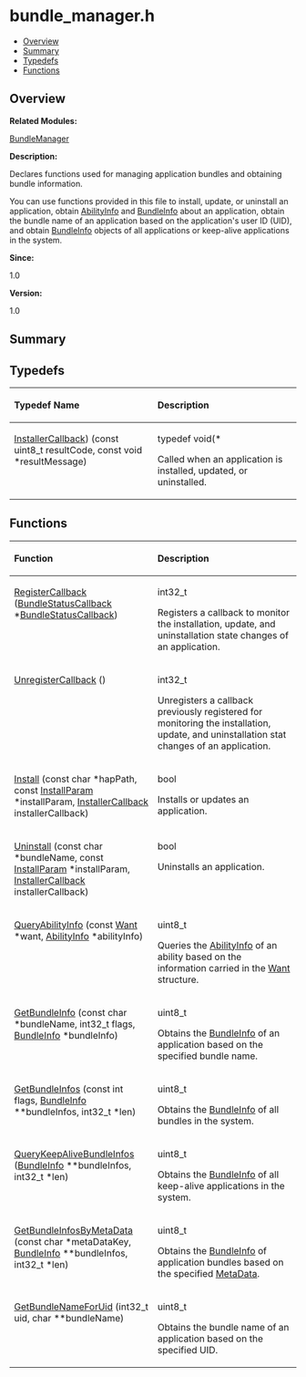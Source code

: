 # bundle\_manager.h<a name="ZH-CN_TOPIC_0000001055358070"></a>

-   [Overview](#section846914803165626)
-   [Summary](#section1561006862165626)
-   [Typedefs](#typedef-members)
-   [Functions](#func-members)

## **Overview**<a name="section846914803165626"></a>

**Related Modules:**

[BundleManager](BundleManager.md)

**Description:**

Declares functions used for managing application bundles and obtaining bundle information. 

You can use functions provided in this file to install, update, or uninstall an application, obtain  [AbilityInfo](AbilityInfo.md)  and  [BundleInfo](BundleInfo.md)  about an application, obtain the bundle name of an application based on the application's user ID \(UID\), and obtain  [BundleInfo](BundleInfo.md)  objects of all applications or keep-alive applications in the system.

**Since:**

1.0

**Version:**

1.0

## **Summary**<a name="section1561006862165626"></a>

## Typedefs<a name="typedef-members"></a>

<a name="table634482138165626"></a>
<table><thead align="left"><tr id="row931883904165626"><th class="cellrowborder" valign="top" width="50%" id="mcps1.1.3.1.1"><p id="p77754049165626"><a name="p77754049165626"></a><a name="p77754049165626"></a>Typedef Name</p>
</th>
<th class="cellrowborder" valign="top" width="50%" id="mcps1.1.3.1.2"><p id="p206822578165626"><a name="p206822578165626"></a><a name="p206822578165626"></a>Description</p>
</th>
</tr>
</thead>
<tbody><tr id="row721045269165626"><td class="cellrowborder" valign="top" width="50%" headers="mcps1.1.3.1.1 "><p id="p539645095165626"><a name="p539645095165626"></a><a name="p539645095165626"></a><a href="BundleManager.md#ga00f021e76d728d2d44e1a28887ccc3af">InstallerCallback</a>) (const uint8_t resultCode, const void *resultMessage)</p>
</td>
<td class="cellrowborder" valign="top" width="50%" headers="mcps1.1.3.1.2 "><p id="p1461698239165626"><a name="p1461698239165626"></a><a name="p1461698239165626"></a>typedef void(* </p>
<p id="p773570606165626"><a name="p773570606165626"></a><a name="p773570606165626"></a>Called when an application is installed, updated, or uninstalled. </p>
</td>
</tr>
</tbody>
</table>

## Functions<a name="func-members"></a>

<a name="table1180439078165626"></a>
<table><thead align="left"><tr id="row661526162165626"><th class="cellrowborder" valign="top" width="50%" id="mcps1.1.3.1.1"><p id="p702701448165626"><a name="p702701448165626"></a><a name="p702701448165626"></a>Function</p>
</th>
<th class="cellrowborder" valign="top" width="50%" id="mcps1.1.3.1.2"><p id="p900535685165626"><a name="p900535685165626"></a><a name="p900535685165626"></a>Description</p>
</th>
</tr>
</thead>
<tbody><tr id="row867141605165626"><td class="cellrowborder" valign="top" width="50%" headers="mcps1.1.3.1.1 "><p id="p539002747165626"><a name="p539002747165626"></a><a name="p539002747165626"></a><a href="BundleManager.md#ga5c49620ca8b752cd6f43fabc5d5c7416">RegisterCallback</a> (<a href="BundleStatusCallback.md">BundleStatusCallback</a> *<a href="BundleStatusCallback.md">BundleStatusCallback</a>)</p>
</td>
<td class="cellrowborder" valign="top" width="50%" headers="mcps1.1.3.1.2 "><p id="p708735747165626"><a name="p708735747165626"></a><a name="p708735747165626"></a>int32_t </p>
<p id="p1582538794165626"><a name="p1582538794165626"></a><a name="p1582538794165626"></a>Registers a callback to monitor the installation, update, and uninstallation state changes of an application. </p>
</td>
</tr>
<tr id="row366039124165626"><td class="cellrowborder" valign="top" width="50%" headers="mcps1.1.3.1.1 "><p id="p1124650929165626"><a name="p1124650929165626"></a><a name="p1124650929165626"></a><a href="BundleManager.md#ga095eee592eff6ce71a2a67a1a0e3e344">UnregisterCallback</a> ()</p>
</td>
<td class="cellrowborder" valign="top" width="50%" headers="mcps1.1.3.1.2 "><p id="p229067640165626"><a name="p229067640165626"></a><a name="p229067640165626"></a>int32_t </p>
<p id="p134605969165626"><a name="p134605969165626"></a><a name="p134605969165626"></a>Unregisters a callback previously registered for monitoring the installation, update, and uninstallation stat changes of an application. </p>
</td>
</tr>
<tr id="row1667867548165626"><td class="cellrowborder" valign="top" width="50%" headers="mcps1.1.3.1.1 "><p id="p1651916774165626"><a name="p1651916774165626"></a><a name="p1651916774165626"></a><a href="BundleManager.md#gaf1f1521a64cc98f076b0082df6c0abdd">Install</a> (const char *hapPath, const <a href="InstallParam.md">InstallParam</a> *installParam, <a href="BundleManager.md#ga00f021e76d728d2d44e1a28887ccc3af">InstallerCallback</a> installerCallback)</p>
</td>
<td class="cellrowborder" valign="top" width="50%" headers="mcps1.1.3.1.2 "><p id="p1768789153165626"><a name="p1768789153165626"></a><a name="p1768789153165626"></a>bool </p>
<p id="p1114402030165626"><a name="p1114402030165626"></a><a name="p1114402030165626"></a>Installs or updates an application. </p>
</td>
</tr>
<tr id="row1422554957165626"><td class="cellrowborder" valign="top" width="50%" headers="mcps1.1.3.1.1 "><p id="p1316592192165626"><a name="p1316592192165626"></a><a name="p1316592192165626"></a><a href="BundleManager.md#gaa117e44378315a61b4e71fd252b2e496">Uninstall</a> (const char *bundleName, const <a href="InstallParam.md">InstallParam</a> *installParam, <a href="BundleManager.md#ga00f021e76d728d2d44e1a28887ccc3af">InstallerCallback</a> installerCallback)</p>
</td>
<td class="cellrowborder" valign="top" width="50%" headers="mcps1.1.3.1.2 "><p id="p1988024541165626"><a name="p1988024541165626"></a><a name="p1988024541165626"></a>bool </p>
<p id="p1473535974165626"><a name="p1473535974165626"></a><a name="p1473535974165626"></a>Uninstalls an application. </p>
</td>
</tr>
<tr id="row1212345590165626"><td class="cellrowborder" valign="top" width="50%" headers="mcps1.1.3.1.1 "><p id="p841640835165626"><a name="p841640835165626"></a><a name="p841640835165626"></a><a href="BundleManager.md#ga4360375d15224d89632f59ee110b74c9">QueryAbilityInfo</a> (const <a href="Want.md">Want</a> *want, <a href="AbilityInfo.md">AbilityInfo</a> *abilityInfo)</p>
</td>
<td class="cellrowborder" valign="top" width="50%" headers="mcps1.1.3.1.2 "><p id="p1552839748165626"><a name="p1552839748165626"></a><a name="p1552839748165626"></a>uint8_t </p>
<p id="p39777193165626"><a name="p39777193165626"></a><a name="p39777193165626"></a>Queries the <a href="AbilityInfo.md">AbilityInfo</a> of an ability based on the information carried in the <a href="Want.md">Want</a> structure. </p>
</td>
</tr>
<tr id="row1582983129165626"><td class="cellrowborder" valign="top" width="50%" headers="mcps1.1.3.1.1 "><p id="p246189998165626"><a name="p246189998165626"></a><a name="p246189998165626"></a><a href="BundleManager.md#ga5e81134e037911654e34cc8a7ba01a2f">GetBundleInfo</a> (const char *bundleName, int32_t flags, <a href="BundleInfo.md">BundleInfo</a> *bundleInfo)</p>
</td>
<td class="cellrowborder" valign="top" width="50%" headers="mcps1.1.3.1.2 "><p id="p447491028165626"><a name="p447491028165626"></a><a name="p447491028165626"></a>uint8_t </p>
<p id="p1609299059165626"><a name="p1609299059165626"></a><a name="p1609299059165626"></a>Obtains the <a href="BundleInfo.md">BundleInfo</a> of an application based on the specified bundle name. </p>
</td>
</tr>
<tr id="row2116074657165626"><td class="cellrowborder" valign="top" width="50%" headers="mcps1.1.3.1.1 "><p id="p1420542007165626"><a name="p1420542007165626"></a><a name="p1420542007165626"></a><a href="BundleManager.md#ga2469dafbc61ba8e98b69041c13044cad">GetBundleInfos</a> (const int flags, <a href="BundleInfo.md">BundleInfo</a> **bundleInfos, int32_t *len)</p>
</td>
<td class="cellrowborder" valign="top" width="50%" headers="mcps1.1.3.1.2 "><p id="p1462506431165626"><a name="p1462506431165626"></a><a name="p1462506431165626"></a>uint8_t </p>
<p id="p1239658312165626"><a name="p1239658312165626"></a><a name="p1239658312165626"></a>Obtains the <a href="BundleInfo.md">BundleInfo</a> of all bundles in the system. </p>
</td>
</tr>
<tr id="row1491606930165626"><td class="cellrowborder" valign="top" width="50%" headers="mcps1.1.3.1.1 "><p id="p209794018165626"><a name="p209794018165626"></a><a name="p209794018165626"></a><a href="BundleManager.md#ga0c1cb00194993ecba7337fdf0a203314">QueryKeepAliveBundleInfos</a> (<a href="BundleInfo.md">BundleInfo</a> **bundleInfos, int32_t *len)</p>
</td>
<td class="cellrowborder" valign="top" width="50%" headers="mcps1.1.3.1.2 "><p id="p2089967698165626"><a name="p2089967698165626"></a><a name="p2089967698165626"></a>uint8_t </p>
<p id="p2044540732165626"><a name="p2044540732165626"></a><a name="p2044540732165626"></a>Obtains the <a href="BundleInfo.md">BundleInfo</a> of all keep-alive applications in the system. </p>
</td>
</tr>
<tr id="row1475638400165626"><td class="cellrowborder" valign="top" width="50%" headers="mcps1.1.3.1.1 "><p id="p328534235165626"><a name="p328534235165626"></a><a name="p328534235165626"></a><a href="BundleManager.md#ga711965038390aef4fa0a6b6a98f6998b">GetBundleInfosByMetaData</a> (const char *metaDataKey, <a href="BundleInfo.md">BundleInfo</a> **bundleInfos, int32_t *len)</p>
</td>
<td class="cellrowborder" valign="top" width="50%" headers="mcps1.1.3.1.2 "><p id="p622361715165626"><a name="p622361715165626"></a><a name="p622361715165626"></a>uint8_t </p>
<p id="p1519823460165626"><a name="p1519823460165626"></a><a name="p1519823460165626"></a>Obtains the <a href="BundleInfo.md">BundleInfo</a> of application bundles based on the specified <a href="MetaData.md">MetaData</a>. </p>
</td>
</tr>
<tr id="row185421783165626"><td class="cellrowborder" valign="top" width="50%" headers="mcps1.1.3.1.1 "><p id="p1963881236165626"><a name="p1963881236165626"></a><a name="p1963881236165626"></a><a href="BundleManager.md#ga4afdc08ba78506fce95a066e137ac46d">GetBundleNameForUid</a> (int32_t uid, char **bundleName)</p>
</td>
<td class="cellrowborder" valign="top" width="50%" headers="mcps1.1.3.1.2 "><p id="p1229744337165626"><a name="p1229744337165626"></a><a name="p1229744337165626"></a>uint8_t </p>
<p id="p2040514255165626"><a name="p2040514255165626"></a><a name="p2040514255165626"></a>Obtains the bundle name of an application based on the specified UID. </p>
</td>
</tr>
</tbody>
</table>

